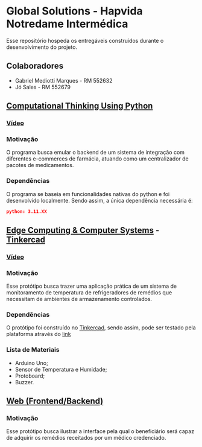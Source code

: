 # Global Solutions - Hapvida Notredame Intermédica
Esse repositório hospeda os entregáveis construídos durante o desenvolvimento do projeto.

## Colaboradores
- Gabriel Mediotti Marques - RM 552632
- Jó Sales - RM 552679

## [Computational Thinking Using Python](./CTUP/app.py)
### [Vídeo](https://youtu.be/6hNLZ9zq5mk)
### Motivação
O programa busca emular o backend de um sistema de integração com diferentes e-commerces de farmácia, atuando como um centralizador de pacotes de medicamentos.

### Dependências
O programa se baseia em funcionalidades nativas do python e foi desenvolvido localmente. Sendo assim, a única dependência necessária é:

```json
python: 3.11.XX
```

## [Edge Computing & Computer Systems](./EDGE/app.ino) - [Tinkercad](https://www.tinkercad.com/things/eThFa3Cyae4-gs-edge-computing?sharecode=NRHrrOlEHD4VVzQI1l3-Zs-i_bJfx5Hhgk09tFRx3ug)
### [Vídeo](https://youtu.be/9DWTC4ijFAw)

### Motivação
Esse protótipo busca trazer uma aplicação prática de um sistema de monitoramento de temperatura de refrigeradores de remédios que necessitam de ambientes de armazenamento controlados.

### Dependências
O protótipo foi construído no [Tinkercad](https://www.tinkercad.com), sendo assim, pode ser testado pela plataforma através do [link](https://www.tinkercad.com/things/eThFa3Cyae4-gs-edge-computing?sharecode=NRHrrOlEHD4VVzQI1l3-Zs-i_bJfx5Hhgk09tFRx3ug)

### Lista de Materiais
- Arduino Uno;
- Sensor de Temperatura e Humidade;
- Protoboard;
- Buzzer.

## [Web (Frontend/Backend)](./WEB/)
### Motivação
Esse protótipo busca ilustrar a interface pela qual o beneficiário será capaz de adquirir os remédios receitados por um médico credenciado.
